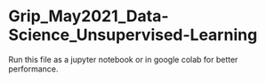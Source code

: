 # Grip_May2021_Data-Science_Unsupervised-Learning

Run this file as a jupyter notebook or in google colab for better performance.
